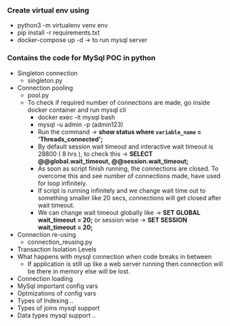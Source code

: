 ### Create virtual env using
- python3 -m virtualenv venv env
- pip install -r requirements.txt
- docker-compose up -d -> to run mysql server

### Contains the code for MySql POC in python

- Singleton connection
    - singleton.py
- Connection pooling
    - pool.py
    - To check if required number of connections are made, go inside docker container and run mysql cli
        - docker exec -it mysql bash
        - mysql -u admin -p (admin123)
        - Run the command -> **show status where `variable_name` = 'Threads_connected';**
        - By default session wait timeout and interactive wait timeout is 28800 ( 8 hrs ), to check this -> **SELECT @@global.wait_timeout, @@session.wait_timeout;**
        - As soon as script finish running, the connections are closed. To overcome this and see number of connections made, have used for loop infinitely.
        - If script is running infinitely and we change wait time out to something smaller like 20 secs, connections will get closed after wait timeout.
        - We can change wait timeout globally like -> **SET GLOBAL wait_timeout = 20;** or session wise -> **SET SESSION wait_timeout = 20;**
- Connection re-using
    - connection_reusing.py
- Transaction Isolation Levels
- What happens with mysql connection when code breaks in between
    - If application is still up like a web server running then connection will be there in memory else will be lost.
- Connection loading
- MySql important config vars
- Optmizations of config vars
- Types of Indexing ..
- Types of joins mysql support
- Data types mysql support ..
